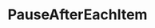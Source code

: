 ---
optionsClassName: PauseAfterEachItemOptions
optionsClassFullName: MigrationTools.Enrichers.PauseAfterEachItemOptions
configurationSamples:
- name: confinguration.json
  description: 
  code: >-
    {
      "MigrationTools": {
        "Processors": {
          "*": {
            "Enrichers": [
              {
                "ProcessorEnricherType": "PauseAfterEachItem",
                "Enabled": false,
                "RefName": null
              }
            ]
          }
        }
      }
    }
  sampleFor: MigrationTools.Enrichers.PauseAfterEachItemOptions
- name: defaults
  description: 
  code: >-
    {
      "MigrationTools": {
        "ProcessorEnricherDefaults": {
          "PauseAfterEachItem": []
        }
      }
    }
  sampleFor: MigrationTools.Enrichers.PauseAfterEachItemOptions
- name: Classic
  description: 
  code: >-
    {
      "$type": "PauseAfterEachItemOptions",
      "Enabled": false
    }
  sampleFor: MigrationTools.Enrichers.PauseAfterEachItemOptions
description: missng XML code comments
className: PauseAfterEachItem
typeName: ProcessorEnrichers
architecture: 
options:
- parameterName: Enabled
  type: Boolean
  description: If enabled this will run this migrator
  defaultValue: true
- parameterName: RefName
  type: String
  description: For internal use
  defaultValue: missng XML code comments
status: missng XML code comments
processingTarget: missng XML code comments
classFile: /src/MigrationTools/Processors/Enrichers/PauseAfterEachItem.cs
optionsClassFile: /src/MigrationTools/Processors/Enrichers/PauseAfterEachItemOptions.cs

redirectFrom:
- /Reference/ProcessorEnrichers/PauseAfterEachItemOptions/
layout: reference
toc: true
permalink: /Reference/ProcessorEnrichers/PauseAfterEachItem/
title: PauseAfterEachItem
categories:
- ProcessorEnrichers
- 
topics:
- topic: notes
  path: /ProcessorEnrichers/PauseAfterEachItem-notes.md
  exists: false
  markdown: ''
- topic: introduction
  path: /ProcessorEnrichers/PauseAfterEachItem-introduction.md
  exists: false
  markdown: ''

---